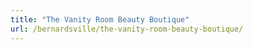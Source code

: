 ```yaml
---
title: "The Vanity Room Beauty Boutique"
url: /bernardsville/the-vanity-room-beauty-boutique/
---
```

